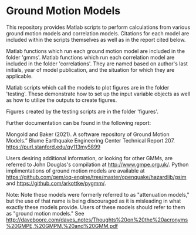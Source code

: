 # Ground Motion Models

This repository provides Matlab scripts to perform calculations from various ground motion models and correlation models.
Citations for each model are included within the scripts themselves as well as in the report cited below.

Matlab functions which run each ground motion model are included in the folder 'gmms'.
Matlab functions which run each correlation model are included in the folder 'correlations'.
They are named based on author's last initials, year of model publication, and the situation for which they are applicable.

Matlab scripts which call the models to plot figures are in the folder 'testing'.
These demonstrate how to set up the input variable objects as well as how to utilize the outputs to create figures.

Figures created by the testing scripts are in the folder 'figures'.


Further documentation can be found in the following report:

Mongold and Baker (2021). A software repository of Ground Motion Models.” Blume Earthquake Engineering Center Technical Report 207. https://purl.stanford.edu/qy113my5899

Users desiring additional information, or looking for other GMMs, are referred to John Douglas's compilation at http://www.gmpe.org.uk/. Python implimentations of ground motion models are available at https://github.com/gem/oq-engine/tree/master/openquake/hazardlib/gsim and https://github.com/arkottke/pygmm/.

Note: Note these models were formerly referred to as "attenuation models," but the use of that name is being discouraged as it is misleading in what exactly these models provide. Users of these models should refer to them as "ground motion models." See http://daveboore.com/daves_notes/Thoughts%20on%20the%20acronyms%20GMPE,%20GMPM,%20and%20GMM.pdf
